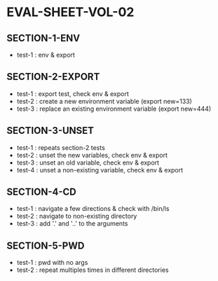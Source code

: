 # EVAL-SHEET-VOL-02
## SECTION-1-ENV
-	test-1				:	env & export

## SECTION-2-EXPORT
-	test-1				:	export test, check env & export 
-	test-2				:	create a new environment variable (export new=133)
-	test-3				:	replace an existing environment variable (export new=444)

## SECTION-3-UNSET
-	test-1				:	repeats section-2 tests 
-	test-2				:	unset the new variables, check env & export
-	test-3				:	unset an old variable, check env & export
-	test-4				:	unset a non-existing variable, check env & export

## SECTION-4-CD
-	test-1				:	navigate a few directions & check with /bin/ls
-	test-2				:	navigate to non-existing directory
-	test-3				:	add '.' and '..' to the arguments

## SECTION-5-PWD
-	test-1				:	pwd with no args
-	test-2				:	repeat multiples times in different directories